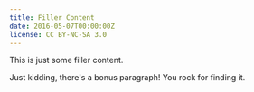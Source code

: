 ```yaml
---
title: Filler Content
date: 2016-05-07T00:00:00Z
license: CC BY-NC-SA 3.0
---
```


This is just some filler content.

Just kidding, there's a bonus paragraph! You rock for finding it.
